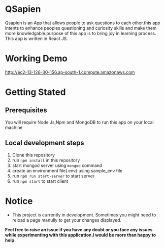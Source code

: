 # QSapien
Qsapien is an App that allows people to ask questions to each other.this app intents to enhance peoples questioning and curiosity skills and make them more knowledgable.purpose of this app is to bring joy in learning process.
This app is written in React JS.

# Working Demo
<a href="http://ec2-13-126-30-156.ap-south-1.compute.amazonaws.com
" target="_blank">http://ec2-13-126-30-156.ap-south-1.compute.amazonaws.com
</a>

# Getting Stated

## Prerequisites
You will require Node Js,Npm and MongoDB to run this app on your local machine

## Local development steps
1. Clone this repository
2. run `npm install` in this repository
3. start mongod server using `mongod` command
4. create an environment file(.env) using sample_env file
4. run `npm run start-server` to start server
5. run `npm start` to start client

# Notice
* This project is currently in development. Sometimes you might need to reload a page manully to get your changes displayed.

**Feel free to raise an issue if you have any doubt or you face any issues while experimenting with this application.i would be more than happy to help.**


